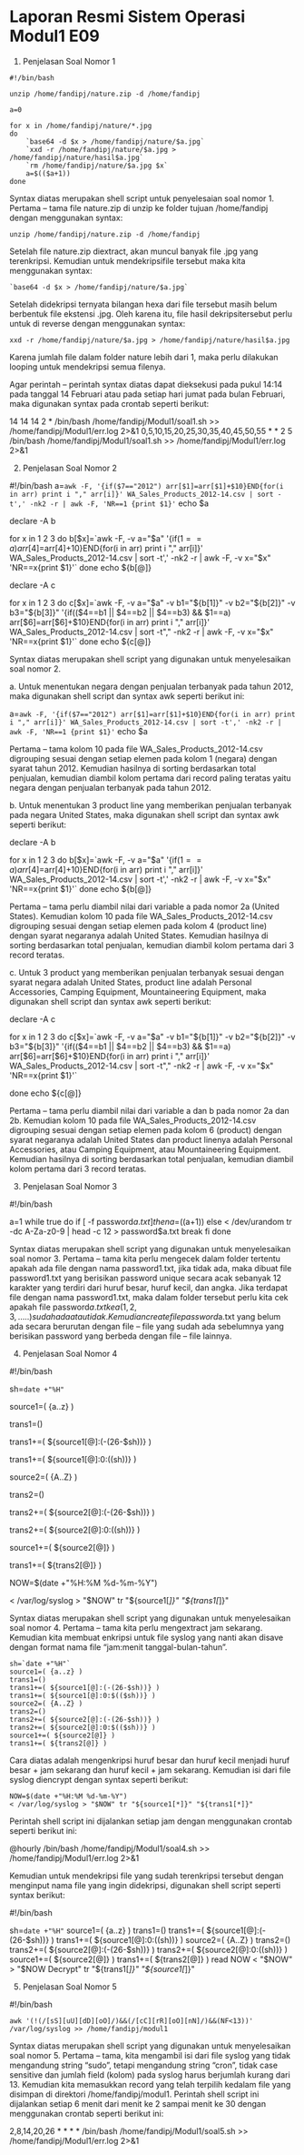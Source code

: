 # Laporan Resmi Sistem Operasi Modul1 E09

1.	Penjelasan Soal Nomor 1

```
#!/bin/bash

unzip /home/fandipj/nature.zip -d /home/fandipj

a=0

for x in /home/fandipj/nature/*.jpg
do
	`base64 -d $x > /home/fandipj/nature/$a.jpg`
	`xxd -r /home/fandipj/nature/$a.jpg > /home/fandipj/nature/hasil$a.jpg`
	`rm /home/fandipj/nature/$a.jpg $x`
	a=$(($a+1))
done
```
      
Syntax diatas merupakan shell script untuk penyelesaian soal nomor 1. Pertama – tama file nature.zip di unzip ke folder tujuan /home/fandipj dengan menggunakan syntax:

```
unzip /home/fandipj/nature.zip -d /home/fandipj
```

Setelah file nature.zip diextract, akan muncul banyak file .jpg yang terenkripsi. Kemudian untuk mendekripsifile tersebut maka kita menggunakan syntax:
```
`base64 -d $x > /home/fandipj/nature/$a.jpg`
```
Setelah didekripsi ternyata bilangan hexa dari file tersebut masih belum berbentuk file ekstensi .jpg. Oleh karena itu, file hasil dekripsitersebut perlu untuk di reverse dengan menggunakan syntax:

`xxd -r /home/fandipj/nature/$a.jpg > /home/fandipj/nature/hasil$a.jpg`

Karena jumlah file dalam folder nature lebih dari 1, maka perlu dilakukan looping untuk mendekripsi semua filenya.

Agar perintah – perintah syntax diatas dapat dieksekusi pada pukul 14:14 pada tanggal 14 Februari atau pada setiap hari jumat pada bulan Februari, maka digunakan syntax pada crontab seperti berikut:

14 14 14 2 * /bin/bash /home/fandipj/Modul1/soal1.sh >> /home/fandipj/Modul1/err.log 2>&1
0,5,10,15,20,25,30,35,40,45,50,55 * * 2 5 /bin/bash /home/fandipj/Modul1/soal1.sh >> /home/fandipj/Modul1/err.log 2>&1

2.	Penjelasan Soal Nomor 2

#!/bin/bash
a=`awk -F, '{if($7=="2012") arr[$1]=arr[$1]+$10}END{for(i in arr) print i "," arr[i]}' WA_Sales_Products_2012-14.csv | sort -t',' -nk2 -r | awk -F, 'NR==1 {print $1}'`
echo $a

declare -A b

for x in 1 2 3
do
b[$x]=`awk -F, -v a="$a" '{if($1==a) arr[$4]=arr[$4]+$10}END{for(i in arr) print i "," arr[i]}' WA_Sales_Products_2012-14.csv | sort -t',' -nk2 -r | awk -F, -v x="$x" 'NR==x{print $1}'`
done
echo ${b[@]}

declare -A c

for x in 1 2 3
do
c[$x]=`awk -F, -v a="$a" -v b1="${b[1]}" -v b2="${b[2]}" -v b3="${b[3]}" '{if(($4==b1 || $4==b2 || $4==b3) && $1==a) arr[$6]=arr[$6]+$10}END{for(i in arr) print i "," arr[i]}' WA_Sales_Products_2012-14.csv | sort -t"," -nk2 -r | awk -F, -v x="$x" 'NR==x{print $1}'`
done
echo ${c[@]}

Syntax diatas merupakan shell script yang digunakan untuk menyelesaikan soal nomor 2.

a.	Untuk menentukan negara dengan penjualan terbanyak pada tahun 2012, maka digunakan shell script dan syntax awk seperti berikut ini:

a=`awk -F, '{if($7=="2012") arr[$1]=arr[$1]+$10}END{for(i in arr) print i "," arr[i]}' WA_Sales_Products_2012-14.csv | sort -t',' -nk2 -r | awk -F, 'NR==1 {print $1}'`
echo $a

Pertama – tama kolom 10 pada file WA_Sales_Products_2012-14.csv digrouping sesuai dengan setiap elemen pada kolom 1 (negara) dengan syarat tahun 2012. Kemudian hasilnya di sorting berdasarkan total penjualan, kemudian diambil kolom pertama dari record paling teratas yaitu negara dengan penjualan terbanyak pada tahun 2012.

b.	Untuk menentukan 3 product line yang memberikan penjualan terbanyak pada negara United States, maka digunakan shell script dan syntax awk seperti berikut:

declare -A b

for x in 1 2 3
do
b[$x]=`awk -F, -v a="$a" '{if($1==a) arr[$4]=arr[$4]+$10}END{for(i in arr) print i "," arr[i]}' WA_Sales_Products_2012-14.csv | sort -t',' -nk2 -r | awk -F, -v x="$x" 'NR==x{print $1}'`
done
echo ${b[@]}

Pertama – tama perlu diambil nilai dari variable a pada nomor 2a (United States). Kemudian kolom 10 pada file WA_Sales_Products_2012-14.csv digrouping sesuai dengan setiap elemen pada kolom 4 (product line) dengan syarat negaranya adalah United States. Kemudian hasilnya di sorting berdasarkan total penjualan, kemudian diambil kolom pertama dari 3 record teratas.

c.	Untuk 3 product yang memberikan penjualan terbanyak sesuai dengan syarat negara adalah United States, product line adalah Personal Accessories, Camping Equipment, Mountaineering Equipment, maka digunakan shell script dan syntax awk seperti berikut:

declare -A c

for x in 1 2 3
do
        c[$x]=`awk -F, -v a="$a" -v b1="${b[1]}" -v b2="${b[2]}" -v b3="${b[3]}" '{if(($4==b1 || $4==b2 || $4==b3) && $1==a) arr[$6]=arr[$6]+$10}END{for(i in arr) print i "," arr[i]}' WA_Sales_Products_2012-14.csv | sort -t"," -nk2 -r | awk -F, -v x="$x" 'NR==x{print $1}'`

done
echo ${c[@]}

Pertama – tama perlu diambil nilai dari variable a dan b pada nomor 2a dan 2b. Kemudian kolom 10 pada file WA_Sales_Products_2012-14.csv digrouping sesuai dengan setiap elemen pada kolom 6 (product) dengan syarat negaranya adalah United States dan product linenya adalah Personal Accessories, atau Camping Equipment, atau Mountaineering Equipment. Kemudian hasilnya di sorting berdasarkan total penjualan, kemudian diambil kolom pertama dari 3 record teratas.

3.	Penjelasan Soal Nomor 3

#!/bin/bash

a=1
while true
do
	if [ -f password$a.txt ]
	then
		a=$((a+1))
	else
		< /dev/urandom tr -dc A-Za-z0-9 | head -c 12 > password$a.txt
		break
	fi
done

Syntax diatas merupakan shell script yang digunakan untuk menyelesaikan soal nomor 3. Pertama – tama kita perlu mengecek dalam folder tertentu apakah ada file dengan nama password1.txt, jika tidak ada, maka dibuat file password1.txt yang berisikan password unique secara acak sebanyak 12 karakter yang terdiri dari huruf besar, huruf kecil, dan angka. Jika terdapat file dengan nama password1.txt, maka dalam folder tersebut perlu kita cek apakah file password$a.txt ke a (1,2,3,…..)  sudah ada atau tidak. Kemudian create file password$a.txt yang belum ada secara berurutan dengan file – file yang sudah ada sebelumnya yang berisikan password yang berbeda dengan file – file lainnya.

4.	Penjelasan Soal Nomor 4

#!/bin/bash



sh=`date +"%H"`

source1=( {a..z} )

trans1=()

trans1+=( ${source1[@]:(-(26-$sh))} )

trans1+=( ${source1[@]:0:$(($sh))} )

source2=( {A..Z} )

trans2=()

trans2+=( ${source2[@]:(-(26-$sh))} )

trans2+=( ${source2[@]:0:$(($sh))} )

source1+=( ${source2[@]} )

trans1+=( ${trans2[@]} )

NOW=$(date +"%H:%M %d-%m-%Y")

< /var/log/syslog > "$NOW" tr "${source1[*]}" "${trans1[*]}"

Syntax diatas merupakan shell script yang digunakan untuk menyelesaikan soal nomor 4. Pertama – tama kita perlu mengextract jam sekarang. Kemudian kita membuat enkripsi untuk file syslog yang nanti akan disave dengan format nama file “jam:menit tanggal-bulan-tahun”.

	sh=`date +"%H"`
	source1=( {a..z} )
	trans1=()
	trans1+=( ${source1[@]:(-(26-$sh))} )
	trans1+=( ${source1[@]:0:$(($sh))} )
	source2=( {A..Z} )
	trans2=()
	trans2+=( ${source2[@]:(-(26-$sh))} )
	trans2+=( ${source2[@]:0:$(($sh))} )
	source1+=( ${source2[@]} )
	trans1+=( ${trans2[@]} )

Cara diatas adalah mengenkripsi huruf besar dan huruf kecil menjadi huruf besar + jam sekarang dan huruf kecil + jam sekarang. Kemudian isi dari file syslog diencrypt dengan syntax seperti berikut:

	NOW=$(date +"%H:%M %d-%m-%Y")
	< /var/log/syslog > "$NOW" tr "${source1[*]}" "${trans1[*]}"

Perintah shell script ini dijalankan setiap jam dengan menggunakan crontab seperti berikut ini:

@hourly /bin/bash /home/fandipj/Modul1/soal4.sh >> /home/fandipj/Modul1/err.log 2>&1

Kemudian untuk mendekripsi file yang sudah terenkripsi tersebut dengan menginput nama file yang ingin didekripsi, digunakan shell script seperti syntax berikut:

  #!/bin/bash

  sh=`date +"%H"`
  source1=( {a..z} )
  trans1=()
  trans1+=( ${source1[@]:(-(26-$sh))} )
  trans1+=( ${source1[@]:0:$(($sh))} )
  source2=( {A..Z} )
  trans2=()
  trans2+=( ${source2[@]:(-(26-$sh))} )
  trans2+=( ${source2[@]:0:$(($sh))} )
  source1+=( ${source2[@]} )
  trans1+=( ${trans2[@]} )
  read NOW
  < "$NOW" > "$NOW Decrypt" tr "${trans1[*]}" "${source1[*]}"

5.	Penjelasan Soal Nomor 5

#!/bin/bash

`awk '(!(/[sS][uU][dD][oO]/)&&(/[cC][rR][oO][nN]/)&&(NF<13))' /var/log/syslog >> /home/fandipj/modul1`

Syntax diatas merupakan shell script yang digunakan untuk menyelesaikan soal nomor 5. Pertama – tama, kita mengambil isi dari file syslog yang tidak mengandung string “sudo”, tetapi mengandung string “cron”, tidak case sensitive dan jumlah field (kolom) pada syslog harus berjumlah kurang dari 13. Kemudian kita memasukkan record yang telah terpilih kedalam file yang disimpan di direktori /home/fandipj/modul1. Perintah shell script ini dijalankan setiap 6 menit dari menit ke 2 sampai menit ke 30 dengan menggunakan crontab seperti berikut ini:

2,8,14,20,26 * * * * /bin/bash /home/fandipj/Modul1/soal5.sh >> /home/fandipj/Modul1/err.log 2>&1



